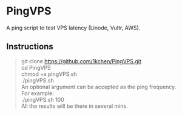 # PingVPS
A ping script to test VPS latency (Linode, Vultr, AWS).  
## Instructions  
> git clone https://github.com/1kchen/PingVPS.git  
> cd PingVPS  
> chmod +x pingVPS.sh  
> ./pingVPS.sh  
An optional argument can be accepted as the ping frequency.  
For example:  
> ./pingVPS.sh 100  
All the results will be there in several mins.  
